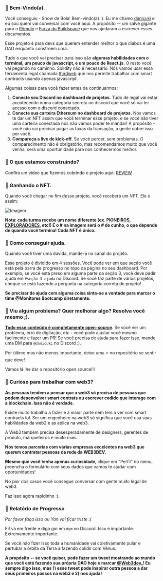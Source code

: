 ### **👋 Bem-Vindo(a).**

Você conseguiu - Show de Bola! Bem-vindo(a) :). Eu me chamo [danicuki](https://twitter.com/danicuki) e eu sou quem vai conversar com você aqui. A propósito -- um salve gigante para o [Rômulo](https://twitter.com/Rod_Romulo) e [Farza do Buildspace](https://twitter.com/FarzaTV) que nos ajudaram a escrever esses documentos.

Esse projeto é para devs que querem entender melhor o que diabos é uma DAO enquanto constroem uma.

Tudo o que você vai precisar para isso são **algumas habilidades com o terminal, um pouco de javascript, e um pouco de React.js**. O resto você vai pegando no caminho. Solidity não é necessário. Nós vamos usar essa ferramenta legal chamada [thirdweb](https://thirdweb.com/) que nos permite trabalhar com smart contracts usando apenas javascript.

Algumas coisas para você fazer antes de continuarmos:

1. **Conecte seu Discord no dashboard de projetos.** Tudo de legal vai estar acontecendo numa categoria secreta no discord que você só vai ter acesso com o discord conectado.
2. **Conecte sua carteira Ethereum no dashboard de projetos.** Nós vamos te dar um NFT assim que você terminar esse projeto, e se você não tiver uma carteira conectada nós não vamos poder te mandar! A propósito - você não vai precisar pagar as taxas da transação, a gente cobre isso por você.
3. **Compareça a live de kick-off.** Se você perder, sem problemas. O comparecimento não é obrigatório, mas recomendamos muito que você venha, será uma oportunidade para nos conhecermos melhor.

### **🤔 O que estamos construindo?**
Confira um vídeo que fizemos cobrindo o projeto aqui:
[REVIEW](https://www.loom.com/share/e9b6c6fe11fa41f3bf3bdf6ee0683335)

### **💎 Ganhando o NFT.**

Quando você chegar no fim desse projeto, você receberá um NFT. Ele é assim: 

![Imagem](https://openseauserdata.com/files/9560af573aec8861bf4e3c008e739179.svg)

**Nota: cada turma recebe um nome diferente (ex. [PIONEIROS](https://opensea.io/assets/matic/0xa68580d4e41925c20af20dba9b4db17a79842f19/67), [EXPLORADORES](https://opensea.io/assets/matic/0xa68580d4e41925c20af20dba9b4db17a79842f19/88), etc!) E o # na imagem será o # de cunho, o que depende de quando você termina! Cada NFT é único.**

### **🤚 Como conseguir ajuda.**

Quando você tiver uma dúvida, mande-a no canal do projeto.

Esse projeto é dividido em 4 sessões. Você pode ver em que seção você está pela barra de progresso no topo da página no seu dashboard. Por exemplo, se você está preso em alguma parte da seção 3, você deve pedir ajuda em `#seção-3-ajuda` no Discord. Se você faz parte de vários projetos, cheque se está fazendo a pergunta na categoria correta do projeto!

**Se precisar de ajuda com alguma coisa sinta-se a vontade para marcar o time @Monitores Bootcamp diretamente.**

### **🤘 Viu algum problema? Quer melhorar algo? Resolva você mesmo ;).**

**[Todo esse conteúdo é completamente open-source](https://github.com/w3b3d3v/buildspace-projects/tree/web3dev-version)**. Se você ver um problema, erro de digitação, etc - você pode ajustar você mesmo facilmente e fazer um PR! Se você precisa de ajuda para fazer isso, mande uma DM para `@danicuki` no Discord :).

Por último mas não menos importante, deixe uma ⭐ no repositório se sentir que deve!

Vamos lá lhe dar o repositório open source!!!

### 👀 **Curioso para trabalhar com web3?**

**As pessoas tendem a pensar que a web3 só precisa de pessoas que podem desenvolver smart contrats ou escrever codido que interage com a blockchain. Isso não é verdade.**

Existe muito trabalho a fazer e a maior parte nem tem a ver com smart contracts lol. Ser um engenheiro na web3 só significa que você usa suas habilidades da web2 e as aplica na web3.

A Web3 também precisa desesperadamente de designers, gerentes de produto, marqueteiros e muito mais.

**Nós temos parcerias com várias empresas excelentes na web3 que querem contratar pessoas da rede da WEB3DEV.**

**Mesmo que você tenha apenas curiosidade**, clique em "Perfil" no menu, preencha o formulário com seus dados que vamos te ajudar com oportunidades!

No pior dos casos você consegue conversar com gente muito legal de web3.

Faz isso agora rapidinho :).

### 🚨 Relatório de Progresso

*Por favor faça isso ou Yan vai ficar triste :(*

Ei! vá em frente e diga gm em `#gm` no Discord. Isso é importante. Extremamente importante.

Se você não fizer isso toda a humanidade vai coletivamente pular e pertubar a órbita da Terra a fazendo colidir com Vênus.

**A propósito -- se você quiser, pode fazer um tweet mostrando ao mundo que você está fazendo sua própria DAO hoje e marcar [@Web3dev_](https://twitter.com/Web3dev_)! Eu sempre digo isso, mas 1) esse tweet pode inspirar outra pessoa a dar seus primeiros passos na web3 e 2) nos ajuda!**
